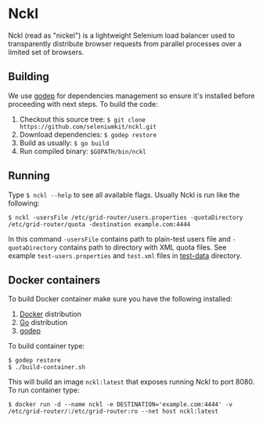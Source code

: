 # Nckl
Nckl (read as "nickel") is a lightweight Selenium load balancer used to transparently distribute browser requests from parallel processes over a limited set of browsers.

## Building
We use [godep](https://github.com/tools/godep) for dependencies management so ensure it's installed before proceeding with next steps. To build the code:

1. Checkout this source tree: ```$ git clone https://github.com/seleniumkit/nckl.git```
2. Download dependencies: ```$ godep restore```
3. Build as usually: ```$ go build```
4. Run compiled binary: ```$GOPATH/bin/nckl```

## Running
Type ```$ nckl --help``` to see all available flags. Usually Nckl is run like the following:
```
$ nckl -usersFile /etc/grid-router/users.properties -quotaDirectory /etc/grid-router/quota -destination example.com:4444
```
In this command ```-usersFile``` contains path to plain-test users file and ```-quotaDirectory``` contains path to directory with XML quota files. See example ```test-users.properties``` and ```test.xml``` files in [test-data](test-data) directory.

## Docker containers
To build Docker container make sure you have the following installed:

1. [Docker](http://docker.com/) distribution
2. [Go](http://golang.org/) distribution
3. [godep](https://github.com/tools/godep)

To build container type:
```
$ godep restore
$ ./build-container.sh
```
This will build an image ```nckl:latest``` that exposes running Nckl to port 8080.
To run container type:
```
$ docker run -d --name nckl -e DESTINATION='example.com:4444' -v /etc/grid-router/:/etc/grid-router:ro --net host nckl:latest
```
